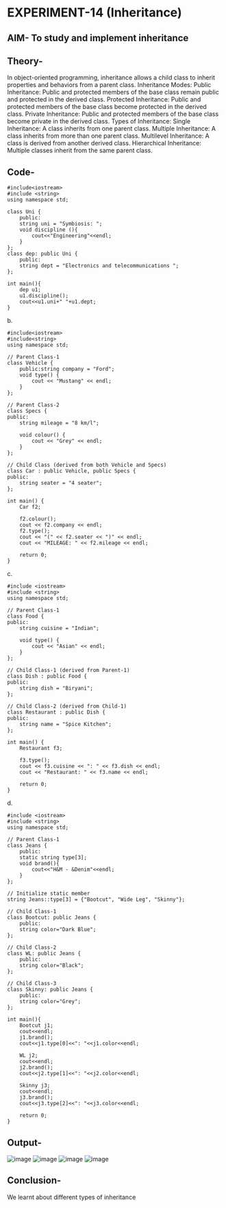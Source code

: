 # EXPERIMENT-14 (Inheritance)

## AIM- To study and implement inheritance
## Theory- 
In object-oriented programming, inheritance allows a child class to inherit properties and behaviors from a parent class.
Inheritance Modes:
Public Inheritance: Public and protected members of the base class remain public and protected in the derived class.
Protected Inheritance: Public and protected members of the base class become protected in the derived class.
Private Inheritance: Public and protected members of the base class become private in the derived class.
Types of Inheritance:
Single Inheritance: A class inherits from one parent class.
Multiple Inheritance: A class inherits from more than one parent class.
Multilevel Inheritance: A class is derived from another derived class.
Hierarchical Inheritance: Multiple classes inherit from the same parent class.
## Code- 
~~~
#include<iostream>
#include <string> 
using namespace std;

class Uni {
    public:
    string uni = "Symbiosis: ";
    void discipline (){
        cout<<"Engineering"<<endl;
    }
};
class dep: public Uni {
    public:
    string dept = "Electronics and telecommunications ";
};

int main(){
    dep u1;
    u1.discipline();
    cout<<u1.uni+" "+u1.dept;
}
~~~
b.
~~~
#include<iostream>
#include<string>
using namespace std;

// Parent Class-1
class Vehicle {
    public:string company = "Ford";
    void type() {
        cout << "Mustang" << endl;
    }
};

// Parent Class-2
class Specs {
public:
    string mileage = "8 km/l";
    
    void colour() {
        cout << "Grey" << endl;
    }
};

// Child Class (derived from both Vehicle and Specs)
class Car : public Vehicle, public Specs {
public:
    string seater = "4 seater";
};

int main() {
    Car f2;
    
    f2.colour(); 
    cout << f2.company << endl; 
    f2.type(); 
    cout << "(" << f2.seater << ")" << endl; 
    cout << "MILEAGE: " << f2.mileage << endl; 

    return 0;
}
~~~
c.
~~~
#include <iostream>
#include <string>
using namespace std;

// Parent Class-1
class Food {
public:
    string cuisine = "Indian";
    
    void type() {
        cout << "Asian" << endl;
    }
};

// Child Class-1 (derived from Parent-1)
class Dish : public Food {
public:
    string dish = "Biryani";
};

// Child Class-2 (derived from Child-1)
class Restaurant : public Dish {
public:
    string name = "Spice Kitchen";
};

int main() {
    Restaurant f3;
    
    f3.type();  
    cout << f3.cuisine << ": " << f3.dish << endl;   
    cout << "Restaurant: " << f3.name << endl;  

    return 0;
}
~~~
d.
~~~
#include <iostream>
#include <string>
using namespace std;

// Parent Class-1
class Jeans {
    public:
    static string type[3];
    void brand(){
        cout<<"H&M - &Denim"<<endl;
    }
};

// Initialize static member
string Jeans::type[3] = {"Bootcut", "Wide Leg", "Skinny"};

// Child Class-1
class Bootcut: public Jeans {
    public:
    string color="Dark Blue";
};

// Child Class-2
class WL: public Jeans {
    public:
    string color="Black";
};

// Child Class-3
class Skinny: public Jeans {
    public:
    string color="Grey";
};

int main(){
    Bootcut j1;
    cout<<endl;
    j1.brand();
    cout<<j1.type[0]<<": "<<j1.color<<endl;

    WL j2;
    cout<<endl;
    j2.brand();
    cout<<j2.type[1]<<": "<<j2.color<<endl;

    Skinny j3;
    cout<<endl;
    j3.brand();
    cout<<j3.type[2]<<": "<<j3.color<<endl;

    return 0;
}

~~~

## Output-
![image](https://github.com/user-attachments/assets/0d11f3f3-e74c-49ef-8d50-ca43e7e74486)
![image](https://github.com/user-attachments/assets/66fe06cd-59b4-4c4c-8904-a80717e76ca4)
![image](https://github.com/user-attachments/assets/d12c5246-5cc7-481e-975a-08f2c1d03760)
![image](https://github.com/user-attachments/assets/2109884d-1a3c-4c74-9be1-dd2976f607a9)


## Conclusion-
 We learnt about different types of inheritance




